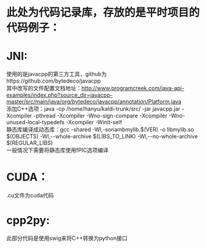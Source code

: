 此处为代码记录库，存放的是平时项目的代码例子：
=============================================
JNI:
============================================
使用的是javacpp的第三方工具，github为https://github.com/bytedeco/javacpp<br>
	其中改写的文件配置文档地址：http://www.programcreek.com/java-api-examples/index.php?source_dir=javacpp-master/src/main/java/org/bytedeco/javacpp/annotation/Platform.java <br>
	添加C++选项：java -cp /home/hanyu/kaldi-trunk/src/ -jar javacpp.jar  -Xcompiler -pthread -Xcompiler -Wno-sign-compare -Xcompiler -Wno-unused-local-typedefs -Xcompiler -Winit-self<br>
	静态库编译成动态库：gcc -shared -Wl,-sonambmylib.$(VER) -o libmylib.so $(OBJECTS)  -Wl,--whole-archive $(LIBS_TO_LINK) -Wl,--no-whole-archive  $(REGULAR_LIBS)<br>
	一般情况下需要将静态库使用fPIC选项编译<br>

CUDA：
=============================================
.cu文件为cuda代码

cpp2py:
=============================================
此部分代码是使用swig来将C++转换为python接口
